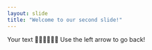 ```yaml
---
layout: slide
title: "Welcome to our second slide!"
---
```

Your text 🙏🏼🇺🇸🙏🏼
Use the left arrow to go back!
